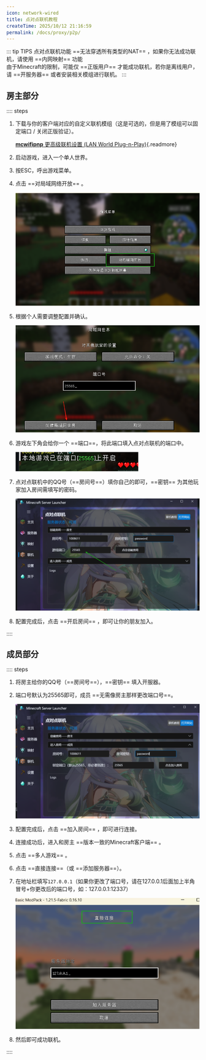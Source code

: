```yaml
---
icon: network-wired
title: 点对点联机教程
createTime: 2025/10/12 21:16:59
permalink: /docs/proxy/p2p/
---
```

::: tip TIPS
点对点联机功能 ==无法穿透所有类型的NAT== ，如果你无法成功联机，请使用 ==内网映射== 功能  
由于Minecraft的限制，可能仅 ==正版用户== 才能成功联机，若你是离线用户，请 ==开服务器== 或者安装相关模组进行联机。
:::

## 房主部分

:::: steps

1. 下载与你的客户端对应的自定义联机模组（这是可选的，但是用了模组可以固定端口 / 关闭正版验证）。

   [**mcwifipnp** 更高级联机设置 (LAN World Plug-n-Play)](https://www.mcmod.cn/class/4498.html){.readmore}

2. 启动游戏，进入一个单人世界。

3. 按ESC，呼出游戏菜单。

4. 点击 ==对局域网络开放== 。

   ![image-20250524224808101](./assets/image-20250524224808101-1760597185625-22.png)

5. 根据个人需要调整配置并确认。

   ![image-20250524224831693](./assets/image-20250524224831693-1760597192736-25.png)

6. 游戏左下角会给你一个 ==端口==，将此端口填入点对点联机的端口中。

   ![image-20250524224843877](./assets/image-20250524224843877-1760597200854-28.png)

7. 点对点联机中的QQ号（==房间号==）填你自己的即可，==密钥== 为其他玩家加入房间需填写的密码。

   ![image-20250524224933038](./assets/image-20250524224933038-1760597209211-31.png)

8. 配置完成后，点击 ==开启房间== ，即可让你的朋友加入。

::::

## 成员部分

:::: steps

1. 将房主给你的QQ号（==房间号==），==密钥== 填入开服器。

2. 端口号默认为25565即可，成员 ==无需像房主那样更改端口号==。

   ![image-20250524225015274](./assets/image-20250524225015274-1760597492150-34.png)

3. 配置完成后，点击 ==加入房间== ，即可进行连接。

4. 连接成功后，进入和房主 ==版本一致的Minecraft客户端== 。

5. 点击 ==多人游戏== 。

6. 点击 ==直接连接==（或 ==添加服务器==）。

7. 在地址栏填写`127.0.0.1`（如果你更改了端口号，请在127.0.0.1后面加上半角冒号+你更改后的端口号，如：127.0.0.1:12337）

   ![image-20250524225048448](./assets/image-20250524225048448-1760597510915-37.png)

8. 然后即可成功联机。

::::